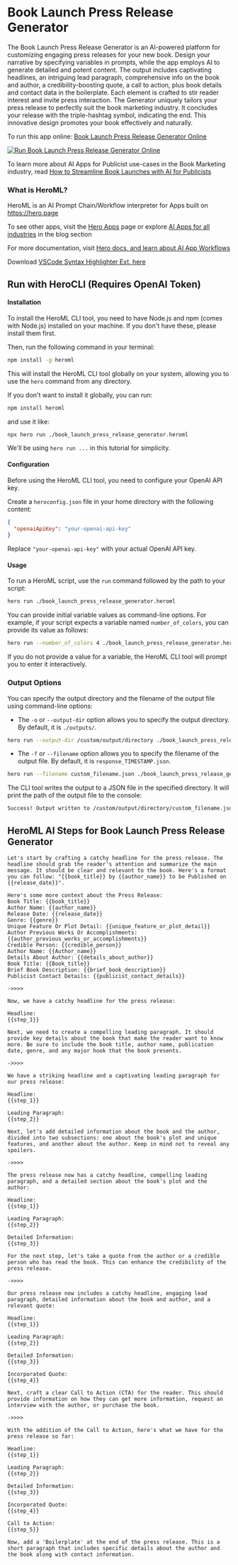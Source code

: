 # Book Launch Press Release Generator

The Book Launch Press Release Generator is an AI-powered platform for customizing engaging press releases for your new book. Design your narrative by specifying variables in prompts, while the app employs AI to generate detailed and potent content. The output includes captivating headlines, an intriguing lead paragraph, comprehensive info on the book and author, a credibility-boosting quote, a call to action, plus book details and contact data in the boilerplate. Each element is crafted to stir reader interest and invite press interaction. The Generator uniquely tailors your press release to perfectly suit the book marketing industry. It concludes your release with the triple-hashtag symbol, indicating the end. This innovative design promotes your book effectively and naturally.

To run this app online: [Book Launch Press Release Generator Online](https://hero.page/app/book-launch-press-release-generator-ai-powered-book-promotion-tailor/AO1sVDf5DXO8ws9WmygS)

[![Run Book Launch Press Release Generator Online](/assets/run.svg)](https://hero.page/app/book-launch-press-release-generator-ai-powered-book-promotion-tailor/AO1sVDf5DXO8ws9WmygS)

To learn more about AI Apps for Publicist use-cases in the Book Marketing industry, read [How to Streamline Book Launches with AI for Publicists](https://hero.page/blog/ai/book-marketing/how-to-streamline-book-launches-with-ai-for-publicists/170762)

### What is HeroML?
HeroML is an AI Prompt Chain/Workflow interpreter for Apps built on https://hero.page 

To see other apps, visit the [Hero Apps](https://hero.page/apps) page or explore [AI Apps for all industries](https://hero.page/blog) in the blog section

For more documentation, visit [Hero docs, and learn about AI App Workflows](https://hero.page/tutorials/introduction-to-heroml)

Download [VSCode Syntax Highlighter Ext. here](https://marketplace.visualstudio.com/items?itemName=hero-page.heroml)

## Run with HeroCLI (Requires OpenAI Token)

#### Installation

To install the HeroML CLI tool, you need to have Node.js and npm (comes with Node.js) installed on your machine. If you don't have these, please install them first. 

Then, run the following command in your terminal:

```bash
npm install -g heroml
```

This will install the HeroML CLI tool globally on your system, allowing you to use the `hero` command from any directory.

If you don't want to install it globally, you can run:

```bash
npm install heroml
```

and use it like:

```bash
npx hero run ./book_launch_press_release_generator.heroml
```

We'll be using `hero run ...` in this tutorial for simplicity.

#### Configuration

Before using the HeroML CLI tool, you need to configure your OpenAI API key. 

Create a `heroconfig.json` file in your home directory with the following content:

```json
{
  "openaiApiKey": "your-openai-api-key"
}
```

Replace `"your-openai-api-key"` with your actual OpenAI API key.

#### Usage

To run a HeroML script, use the `run` command followed by the path to your script:

```bash
hero run ./book_launch_press_release_generator.heroml
```

You can provide initial variable values as command-line options. For example, if your script expects a variable named `number_of_colors`, you can provide its value as follows:

```bash
hero run --number_of_colors 4 ./book_launch_press_release_generator.heroml
```

If you do not provide a value for a variable, the HeroML CLI tool will prompt you to enter it interactively.

### Output Options

You can specify the output directory and the filename of the output file using command-line options:

- The `-o` or `--output-dir` option allows you to specify the output directory. By default, it is `./outputs/`.

```bash
hero run --output-dir /custom/output/directory ./book_launch_press_release_generator.heroml
```

- The `-f` or `--filename` option allows you to specify the filename of the output file. By default, it is `response_TIMESTAMP.json`.

```bash
hero run --filename custom_filename.json ./book_launch_press_release_generator.heroml
```

The CLI tool writes the output to a JSON file in the specified directory. It will print the path of the output file to the console:

```bash
Success! Output written to /custom/output/directory/custom_filename.json
```


## HeroML AI Steps for Book Launch Press Release Generator
```
Let's start by crafting a catchy headline for the press release. The headline should grab the reader's attention and summarize the main message. It should be clear and relevant to the book. Here's a format you can follow: "{{book_title}} by {{author_name}} to be Published on {{release_date}}".

Here's some more context about the Press Release:
Book Title: {{book_title}}
Author Name: {{author_name}}
Release Date: {{release_date}}
Genre: {{genre}}
Unique Feature Or Plot Detail: {{unique_feature_or_plot_detail}}
Author Previous Works Or Accomplishments: {{author_previous_works_or_accomplishments}}
Credible Person: {{credible_person}}
Author Name: {{Author_name}}
Details About Author: {{details_about_author}}
Book Title: {{Book_title}}
Brief Book Description: {{brief_book_description}}
Publicist Contact Details: {{publicist_contact_details}}

->>>>

Now, we have a catchy headline for the press release:

Headline:
{{step_1}}

Next, we need to create a compelling leading paragraph. It should provide key details about the book that make the reader want to know more. Be sure to include the book title, author name, publication date, genre, and any major hook that the book presents.

->>>>

We have a striking headline and a captivating leading paragraph for our press release:

Headline:
{{step_1}}

Leading Paragraph:
{{step_2}}

Next, let's add detailed information about the book and the author, divided into two subsections: one about the book's plot and unique features, and another about the author. Keep in mind not to reveal any spoilers.

->>>>

The press release now has a catchy headline, compelling leading paragraph, and a detailed section about the book's plot and the author:

Headline:
{{step_1}}

Leading Paragraph:
{{step_2}}

Detailed Information:
{{step_3}}

For the next step, let's take a quote from the author or a credible person who has read the book. This can enhance the credibility of the press release.

->>>>

Our press release now includes a catchy headline, engaging lead paragraph, detailed information about the book and author, and a relevant quote:

Headline:
{{step_1}}

Leading Paragraph:
{{step_2}}

Detailed Information:
{{step_3}}

Incorporated Quote:
{{step_4}}

Next, craft a clear Call to Action (CTA) for the reader. This should provide information on how they can get more information, request an interview with the author, or purchase the book.

->>>>

With the addition of the Call to Action, here's what we have for the press release so far:

Headline:
{{step_1}}

Leading Paragraph:
{{step_2}}

Detailed Information:
{{step_3}}

Incorporated Quote:
{{step_4}}

Call to Action:
{{step_5}}

Now, add a 'Boilerplate' at the end of the press release. This is a short paragraph that includes specific details about the author and the book along with contact information.


```

